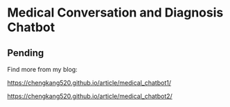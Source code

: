 # Medical Conversation and Diagnosis Chatbot

## Pending ##
Find more from my blog:

https://chengkang520.github.io/article/medical_chatbot1/

https://chengkang520.github.io/article/medical_chatbot2/
